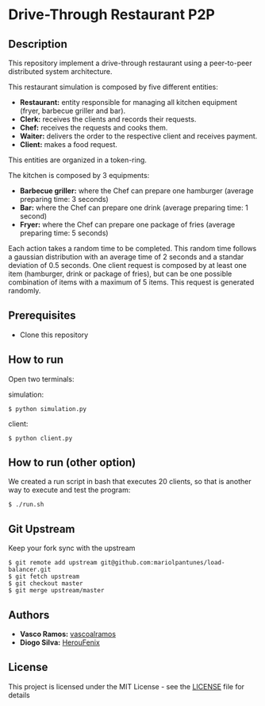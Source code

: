 # Drive-Through Restaurant P2P

## Description

This repository implement a drive-through restaurant using a peer-to-peer distributed system architecture.

This restaurant simulation is composed by five different entities:

* **Restaurant:** entity responsible for managing all kitchen equipment (fryer, barbecue griller and bar).
* **Clerk:** receives the clients and records their requests.
* **Chef:** receives the requests and cooks them.
* **Waiter:** delivers the order to the respective client and receives payment.
* **Client:** makes a food request.

This entities are organized in a token-ring.

The kitchen is composed by 3 equipments:

* **Barbecue griller:** where the Chef can prepare one hamburger (average preparing time: 3 seconds)
* **Bar:** where the Chef can prepare one drink (average preparing time: 1 second)
* **Fryer:** where the Chef can prepare one package of fries (average preparing time: 5 seconds)

Each action takes a random time to be completed. This random time follows a gaussian distribution with an average time of 2 seconds and a standar deviation of 0.5 seconds. One client request is composed by at least one item (hamburger, drink or package of fries), but can be one possible combination of items with a maximum of 5 items. This request is generated randomly.

## Prerequisites

* Clone this repository

## How to run
Open two terminals:

simulation:
```console
$ python simulation.py
```
client:
```console
$ python client.py
```

## How to run (other option)
We created a run script in bash that executes 20 clients, so that is another way to execute and test the program:

```console
$ ./run.sh
```

## Git Upstream

Keep your fork sync with the upstream

```console
$ git remote add upstream git@github.com:mariolpantunes/load-balancer.git
$ git fetch upstream
$ git checkout master
$ git merge upstream/master
```

## Authors

* **Vasco Ramos:** [vascoalramos](https://github.com/vascoalramos)
* **Diogo Silva:** [HerouFenix](https://github.com/HerouFenix)


## License

This project is licensed under the MIT License - see the [LICENSE](LICENSE) file for details

